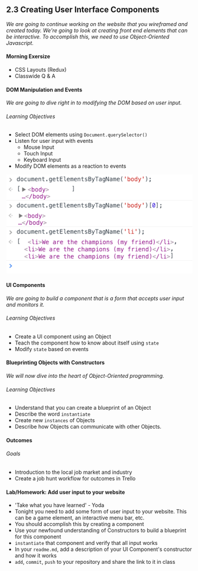 ## 2.3 Creating User Interface Components

*We are going to continue working on the website that you wireframed and created today. We're going to look at creating front end elements that can be interactive. To accomplish this, we need to use Object-Oriented Javascript.*

#### Morning Exersize

- CSS Layouts (Redux)
- Classwide Q & A

#### DOM Manipulation and Events

*We are going to dive right in to modifying the DOM based on user input.*

###### Learning Objectives
- Select DOM elements using `Document.querySelector()`
- Listen for user input with events
  * Mouse Input
  * Touch Input
  * Keyboard Input
- Modify DOM elements as a reaction to events

![selectors.png](selectors.png)

#### UI Components

*We are going to build a component that is a form that accepts user input and monitors it.*

###### Learning Objectives
- Create a UI component using an Object
- Teach the component how to know about itself using `state`
- Modify `state` based on events

#### Blueprinting Objects with Constructors

*We will now dive into the heart of Object-Oriented programming.*

###### Learning Objectives
- Understand that you can create a blueprint of an Object
- Describe the word `instantiate`
- Create new `instances` of Objects
- Describe how Objects can communicate with other Objects.

#### Outcomes

###### Goals

- Introduction to the local job market and industry
- Create a job hunt workflow for outcomes in Trello

#### Lab/Homework: Add user input to your website
- 'Take what you have learned' - Yoda
- Tonight you need to add some form of user input to your website. This can be a game element, an interactive menu bar, etc.
- You should accomplish this by creating a component
- Use your newfound understanding of Constructors to build a blueprint for this component
- `instantiate` that component and verify that all input works
- In your `readme.md`, add a description of your UI Component's constructor and how it works
- `add`, `commit`, `push` to your repository and share the link to it in class
